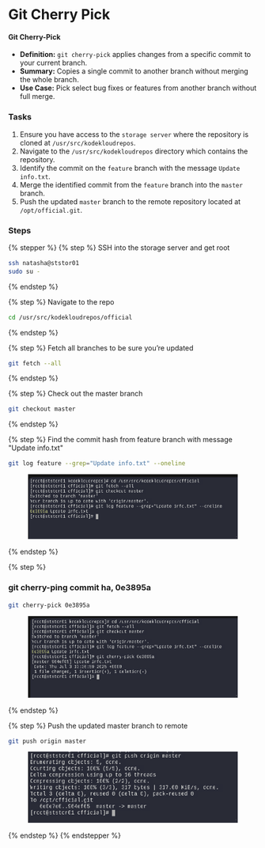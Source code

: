 # Git Cherry Pick

#### Git Cherry-Pick

* **Definition:** `git cherry-pick` applies changes from a specific commit to your current branch.
* **Summary:** Copies a single commit to another branch without merging the whole branch.
* **Use Case:** Pick select bug fixes or features from another branch without full merge.

### Tasks

1. Ensure you have access to the `storage server` where the repository is cloned at `/usr/src/kodekloudrepos`.
2. Navigate to the `/usr/src/kodekloudrepos` directory which contains the repository.
3. Identify the commit on the `feature` branch with the message `Update info.txt`.
4. Merge the identified commit from the `feature` branch into the `master` branch.
5. Push the updated `master` branch to the remote repository located at `/opt/official.git`.

### Steps

{% stepper %}
{% step %}
SSH into the storage server and get root

```bash
ssh natasha@ststor01
sudo su -
```
{% endstep %}

{% step %}
Navigate to the repo

```bash
cd /usr/src/kodekloudrepos/official
```
{% endstep %}

{% step %}
Fetch all branches to be sure you’re updated

```bash
git fetch --all
```
{% endstep %}

{% step %}
Check out the master branch&#x20;

```bash
git checkout master
```
{% endstep %}

{% step %}
Find the commit hash from feature branch with message "Update info.txt"

```bash
git log feature --grep="Update info.txt" --oneline
```

<figure><img src="../.gitbook/assets/image (3) (1) (1) (1).png" alt=""><figcaption></figcaption></figure>
{% endstep %}

{% step %}
### git cherry-ping commit ha, 0e3895a

```bash
git cherry-pick 0e3895a
```

<figure><img src="../.gitbook/assets/image (1) (1) (1) (1) (1).png" alt=""><figcaption></figcaption></figure>
{% endstep %}

{% step %}
Push the updated master branch to remote

```bash
git push origin master
```

<figure><img src="../.gitbook/assets/image (2) (1) (1) (1) (1).png" alt=""><figcaption></figcaption></figure>
{% endstep %}
{% endstepper %}

